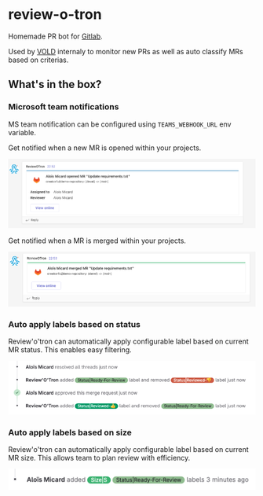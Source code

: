 # review-o-tron

Homemade PR bot for [Gitlab](https://gitlab.com/). 

Used by [VOLD](https://www.vold.lu) internaly to monitor new PRs as well as auto classify MRs based on criterias.

## What's in the box?

### Microsoft team notifications

MS team notification can be configured using `TEAMS_WEBHOOK_URL` env variable.

Get notified when a new MR is opened within your projects.

![img.png](doc/new-mr.png)

Get notified when a MR is merged within your projects.

![img.png](doc/merged-mr.png)

### Auto apply labels based on status

Review'o'tron can automatically apply configurable label based on current MR status. This enables easy filtering.

![img.png](doc/mr-status-labels.png)

### Auto apply labels based on size

Review'o'tron can automatically apply configurable label based on current MR size. This allows team to plan review with efficiency. 

![img.png](doc/mr-size-labels.png)
